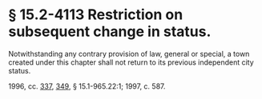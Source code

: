 # § 15.2-4113 Restriction on subsequent change in status.

<p>Notwithstanding any contrary provision of law, general or special, a town created under this chapter shall not return to its previous independent city status.</p><p>1996, cc. <a href='http://lis.virginia.gov/cgi-bin/legp604.exe?961+ful+CHAP0337'>337</a>, <a href='http://lis.virginia.gov/cgi-bin/legp604.exe?961+ful+CHAP0349'>349</a>, § 15.1-965.22:1; 1997, c. 587.</p>